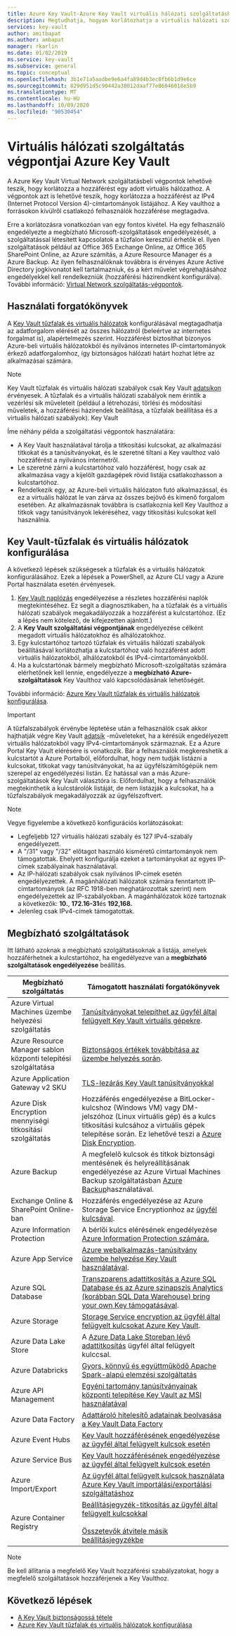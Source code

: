 ```yaml
---
title: Azure Key Vault-Azure Key Vault virtuális hálózati szolgáltatásbeli végpontok | Microsoft Docs
description: Megtudhatja, hogyan korlátozhatja a virtuális hálózati szolgáltatás végpontját Azure Key Vault lehetővé teszi a hozzáférést egy adott virtuális hálózathoz, beleértve a használati forgatókönyveket is.
services: key-vault
author: amitbapat
ms.author: ambapat
manager: rkarlin
ms.date: 01/02/2019
ms.service: key-vault
ms.subservice: general
ms.topic: conceptual
ms.openlocfilehash: 3b1e71a5aadbe9e6a4fa89d4b3ec0fb6b1d9e6ce
ms.sourcegitcommit: 829d951d5c90442a38012daaf77e86046018e5b9
ms.translationtype: MT
ms.contentlocale: hu-HU
ms.lasthandoff: 10/09/2020
ms.locfileid: "90530454"
---
```

# <a name="virtual-network-service-endpoints-for-azure-key-vault"></a>Virtuális hálózati szolgáltatás végpontjai Azure Key Vault

A Azure Key Vault Virtual Network szolgáltatásbeli végpontok lehetővé teszik, hogy korlátozza a hozzáférést egy adott virtuális hálózathoz. A végpontok azt is lehetővé teszik, hogy korlátozza a hozzáférést az IPv4 (Internet Protocol Version 4)-címtartományok listájához. A Key vaulthoz a forrásokon kívülről csatlakozó felhasználók hozzáférése megtagadva.

Erre a korlátozásra vonatkozóan van egy fontos kivétel. Ha egy felhasználó engedélyezte a megbízható Microsoft-szolgáltatások engedélyezését, a szolgáltatással létesített kapcsolatok a tűzfalon keresztül érhetők el. Ilyen szolgáltatások például az Office 365 Exchange Online, az Office 365 SharePoint Online, az Azure számítás, a Azure Resource Manager és a Azure Backup. Az ilyen felhasználóknak továbbra is érvényes Azure Active Directory jogkivonatot kell tartalmazniuk, és a kért művelet végrehajtásához engedélyekkel kell rendelkezniük (hozzáférési házirendként konfigurálva). További információ: [Virtual Network szolgáltatás-végpontok](../../virtual-network/virtual-network-service-endpoints-overview.md).

## <a name="usage-scenarios"></a>Használati forgatókönyvek

A [Key Vault tűzfalak és virtuális hálózatok](network-security.md) konfigurálásával megtagadhatja az adatforgalom elérését az összes hálózatról (beleértve az internetes forgalmat is), alapértelmezés szerint. Hozzáférést biztosíthat bizonyos Azure-beli virtuális hálózatokból és nyilvános internetes IP-címtartományok érkező adatforgalomhoz, így biztonságos hálózati határt hozhat létre az alkalmazásai számára.

> [!NOTE]
> Key Vault tűzfalak és virtuális hálózati szabályok csak Key Vault [adatsíkon](secure-your-key-vault.md#data-plane-access-control) érvényesek. A tűzfalak és a virtuális hálózati szabályok nem érintik a vezérlési sík műveleteit (például a létrehozási, törlési és módosítási műveletek, a hozzáférési házirendek beállítása, a tűzfalak beállítása és a virtuális hálózati szabályok). Key Vault

Íme néhány példa a szolgáltatási végpontok használatára:

* A Key Vault használatával tárolja a titkosítási kulcsokat, az alkalmazási titkokat és a tanúsítványokat, és le szeretné tiltani a Key vaulthoz való hozzáférést a nyilvános internetről.
* Le szeretné zárni a kulcstartóhoz való hozzáférést, hogy csak az alkalmazása vagy a kijelölt gazdagépek rövid listája csatlakozhasson a kulcstartóhoz.
* Rendelkezik egy, az Azure-beli virtuális hálózaton futó alkalmazással, és ez a virtuális hálózat le van zárva az összes bejövő és kimenő forgalom esetében. Az alkalmazásnak továbbra is csatlakoznia kell Key Vaulthoz a titkok vagy tanúsítványok lekéréséhez, vagy titkosítási kulcsokat kell használnia.

## <a name="configure-key-vault-firewalls-and-virtual-networks"></a>Key Vault-tűzfalak és virtuális hálózatok konfigurálása

A következő lépések szükségesek a tűzfalak és a virtuális hálózatok konfigurálásához. Ezek a lépések a PowerShell, az Azure CLI vagy a Azure Portal használata esetén érvényesek.

1. [Key Vault naplózás](logging.md) engedélyezése a részletes hozzáférési naplók megtekintéséhez. Ez segít a diagnosztikaben, ha a tűzfalak és a virtuális hálózati szabályok megakadályozzák a hozzáférést a kulcstartóhoz. (Ez a lépés nem kötelező, de kifejezetten ajánlott.)
2. A **Key Vault szolgáltatási végpontjának** engedélyezése célként megadott virtuális hálózatokhoz és alhálózatokhoz.
3. Egy kulcstartóhoz tartozó tűzfalak és virtuális hálózati szabályok beállításával korlátozhatja a kulcstartóhoz való hozzáférést adott virtuális hálózatokból, alhálózatokból és IPv4-címtartományokből.
4. Ha a kulcstartónak bármely megbízható Microsoft-szolgáltatás számára elérhetőnek kell lennie, engedélyezze a **megbízható Azure-szolgáltatások** Key Vaulthoz való kapcsolódásának lehetőségét.

További információ: [Azure Key Vault tűzfalak és virtuális hálózatok konfigurálása](network-security.md).

> [!IMPORTANT]
> A tűzfalszabályok érvénybe léptetése után a felhasználók csak akkor hajthatják végre Key Vault [adatsík](secure-your-key-vault.md#data-plane-access-control) -műveleteket, ha a kérésük engedélyezett virtuális hálózatokból vagy IPv4-címtartományok származnak. Ez a Azure Portal Key Vault elérésére is vonatkozik. Bár a felhasználók megkereshetik a kulcstartót a Azure Portalból, előfordulhat, hogy nem tudják listázni a kulcsokat, titkokat vagy tanúsítványokat, ha az ügyfélszámítógépük nem szerepel az engedélyezési listán. Ez hatással van a más Azure-szolgáltatások Key Vault választóra is. Előfordulhat, hogy a felhasználók megtekinthetik a kulcstárolók listáját, de nem listázják a kulcsokat, ha a tűzfalszabályok megakadályozzák az ügyfélszoftvert.


> [!NOTE]
> Vegye figyelembe a következő konfigurációs korlátozásokat:
> * Legfeljebb 127 virtuális hálózati szabály és 127 IPv4-szabály engedélyezett. 
> * A "/31" vagy "/32" előtagot használó kisméretű címtartományok nem támogatottak. Ehelyett konfigurálja ezeket a tartományokat az egyes IP-címek szabályainak használatával.
> * Az IP-hálózati szabályok csak nyilvános IP-címek esetén engedélyezettek. A magánhálózati hálózatok számára fenntartott IP-címtartományok (az RFC 1918-ben meghatározottak szerint) nem engedélyezettek az IP-szabályokban. A magánhálózatok közé tartoznak a következők: **10.**, **172.16-31**és **192,168.** 
> * Jelenleg csak IPv4-címek támogatottak.

## <a name="trusted-services"></a>Megbízható szolgáltatások

Itt látható azoknak a megbízható szolgáltatásoknak a listája, amelyek hozzáférhetnek a kulcstartóhoz, ha engedélyezve van a **megbízható szolgáltatások engedélyezése** beállítás.

|Megbízható szolgáltatás|Támogatott használati forgatókönyvek|
| --- | --- |
|Azure Virtual Machines üzembe helyezési szolgáltatás|[Tanúsítványokat telepíthet az ügyfél által felügyelt Key Vault virtuális gépekre](https://blogs.technet.microsoft.com/kv/2016/09/14/updated-deploy-certificates-to-vms-from-customer-managed-key-vault/).|
|Azure Resource Manager sablon központi telepítési szolgáltatása|[Biztonságos értékek továbbítása az üzembe helyezés során](../../azure-resource-manager/templates/key-vault-parameter.md).|
|Azure Application Gateway v2 SKU|[TLS-lezárás Key Vault tanúsítványokkal](/azure/application-gateway/key-vault-certs)|
|Azure Disk Encryption mennyiségi titkosítási szolgáltatás|Hozzáférés engedélyezése a BitLocker-kulcshoz (Windows VM) vagy DM-jelszóhoz (Linux virtuális gép) és a kulcs titkosítási kulcsához a virtuális gépek telepítése során. Ez lehetővé teszi a [Azure Disk Encryption](../../security/fundamentals/encryption-overview.md).|
|Azure Backup|A megfelelő kulcsok és titkok biztonsági mentésének és helyreállításának engedélyezése az Azure Virtual Machines Backup szolgáltatásban [Azure Backup](../../backup/backup-introduction-to-azure-backup.md)használatával.|
|Exchange Online & SharePoint Online-ban|Hozzáférés engedélyezése az Azure Storage Service Encryptionhoz az [ügyfél kulcsával](/microsoft-365/compliance/customer-key-overview).|
|Azure Information Protection|A bérlői kulcs elérésének engedélyezése [Azure Information Protection számára.](https://docs.microsoft.com/azure/information-protection/what-is-information-protection)|
|Azure App Service|[Azure webalkalmazás-tanúsítvány üzembe helyezése Key Vault használatával](https://azure.github.io/AppService/2016/05/24/Deploying-Azure-Web-App-Certificate-through-Key-Vault.html).|
|Azure SQL Database|[Transzparens adattitkosítás a Azure SQL Database és az Azure szinapszis Analytics (korábban SQL Data Warehouse) bring your own Key támogatásával](../../azure-sql/database/transparent-data-encryption-byok-overview.md?view=sql-server-2017&viewFallbackFrom=azuresqldb-current).|
|Azure Storage|[Storage Service encryption az ügyfél által felügyelt kulcsokat Azure Key Vault](../../storage/common/storage-service-encryption-customer-managed-keys.md).|
|Azure Data Lake Store|A [Azure Data Lake Storeban lévő adattitkosítás](../../data-lake-store/data-lake-store-encryption.md) ügyfél által felügyelt kulccsal.|
|Azure Databricks|[Gyors, könnyű és együttműködő Apache Spark-alapú elemzési szolgáltatás](../../azure-databricks/what-is-azure-databricks.md)|
|Azure API Management|[Egyéni tartomány tanúsítványainak központi telepítése Key Vault az MSI használatával](../../api-management/api-management-howto-use-managed-service-identity.md#use-ssl-tls-certificate-from-azure-key-vault)|
|Azure Data Factory|[Adattároló hitelesítő adatainak beolvasása a Key Vault Data Factory](https://go.microsoft.com/fwlink/?linkid=2109491)|
|Azure Event Hubs|[Key Vault hozzáférésének engedélyezése az ügyfél által felügyelt kulcsok esetén](https://docs.microsoft.com/azure/event-hubs/configure-customer-managed-key)|
|Azure Service Bus|[Key Vault hozzáférésének engedélyezése az ügyfél által felügyelt kulcsok esetén](https://docs.microsoft.com/azure/service-bus-messaging/configure-customer-managed-key)|
|Azure Import/Export| [Az ügyfél által felügyelt kulcsok használata Azure Key Vault importálási/exportálási szolgáltatáshoz](https://docs.microsoft.com/azure/storage/common/storage-import-export-encryption-key-portal)
|Azure Container Registry|[Beállításjegyzék-titkosítás az ügyfél által felügyelt kulcsokkal](../../container-registry/container-registry-customer-managed-keys.md)<br><br/>[Összetevők átvitele másik beállításjegyzékbe](../../container-registry/container-registry-transfer-images.md)

> [!NOTE]
> Be kell állítania a megfelelő Key Vault hozzáférési szabályzatokat, hogy a megfelelő szolgáltatások hozzáférjenek a Key Vaulthoz.

## <a name="next-steps"></a>Következő lépések

* [A Key Vault biztonságossá tétele](secure-your-key-vault.md)
* [Azure Key Vault tűzfalak és virtuális hálózatok konfigurálása](network-security.md)
